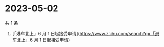 # 2023-05-02

共 1 条

<!-- BEGIN -->
<!-- 最后更新时间 Tue May 02 2023 01:10:47 GMT+0800 (China Standard Time) -->

1. [「港车北上」6 月 1
   日起接受申请](https://www.zhihu.com/search?q=「港车北上」6 月 1 日起接受申请)

<!-- END -->
